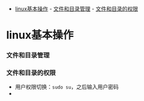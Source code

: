 <!-- TOC -->

- [linux基本操作](#linux基本操作)
        - [文件和目录管理](#文件和目录管理)
        - [文件和目录的权限](#文件和目录的权限)

<!-- /TOC -->

# linux基本操作

### 文件和目录管理



### 文件和目录的权限

* 用户权限切换：`sudo su`，之后输入用户密码
* 
